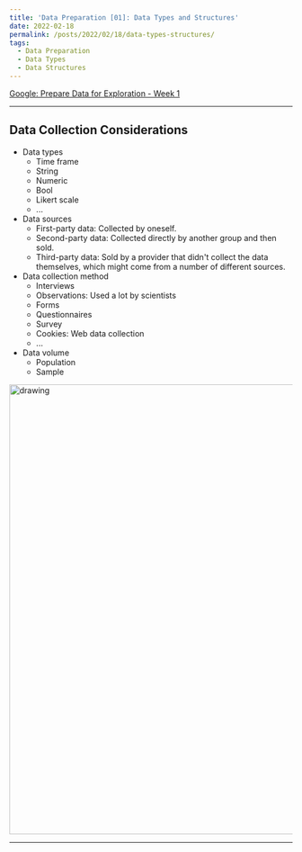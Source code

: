 ```yaml
---
title: 'Data Preparation [01]: Data Types and Structures'
date: 2022-02-18
permalink: /posts/2022/02/18/data-types-structures/
tags:
  - Data Preparation
  - Data Types
  - Data Structures
---
```


[Google: Prepare Data for Exploration - Week 1](https://www.coursera.org/learn/data-preparation/home/week/1)

---
## Data Collection Considerations
- Data types
  - Time frame
  - String
  - Numeric
  - Bool
  - Likert scale
  - ... 
- Data sources
  - First-party data: Collected by oneself.
  - Second-party data: Collected directly by another group and then sold. 
  - Third-party data: Sold by a provider that didn't collect the data themselves, which might come from a number of different sources.  
- Data collection method
  - Interviews
  - Observations: Used a lot by scientists
  - Forms
  - Questionnaires
  - Survey
  - Cookies: Web data collection
  - ...
- Data volume
  - Population
  - Sample  
  
<img src="https://d3c33hcgiwev3.cloudfront.net/imageAssetProxy.v1/5TyGAFZrRi28hgBWa-Ytcg_a723a1a4d78b42e1bcb6ddd2178adc42_Screen-Shot-2020-12-14-at-2.19.22-PM.png?expiry=1647907200000&hmac=LJGBqxjgL2QWGkeGR_EvIQCv8xMu5c92SZTXxjGjiBY" alt="drawing" width="800"/>


---
